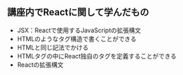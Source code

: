 ## 講座内でReactに関して学んだもの
- JSX：Reactで使用するJavaScriptの拡張構文
- HTMLのようなタグ構造で書くことができる
- HTMLと同じ記法でかける
- HTMLタグの中にReact独自のタグを定義することができる
- Reactの拡張構文